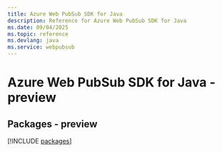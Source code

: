 ```yaml
---
title: Azure Web PubSub SDK for Java
description: Reference for Azure Web PubSub SDK for Java
ms.date: 09/04/2025
ms.topic: reference
ms.devlang: java
ms.service: webpubsub
---
```

# Azure Web PubSub SDK for Java - preview
## Packages - preview
[!INCLUDE [packages](web-pubsub-index.md)]
